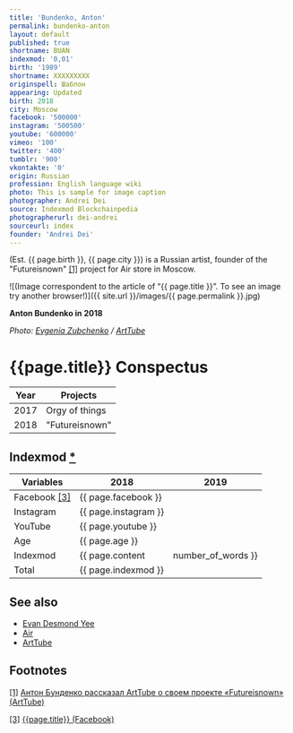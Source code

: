 ```yaml
---
title: 'Bundenko, Anton'
permalink: bundenko-anton
layout: default
published: true
shortname: BUAN
indexmod: '0,01'
birth: '1989'
shortname: XXXXXXXXX
originspell: Шаблон
appearing: Updated
birth: 2018
city: Moscow
facebook: '500000'
instagram: '500500'
youtube: '600000'
vimeo: '100'
twitter: '400'
tumblr: '900'
vkontakte: '0'
origin: Russian
profession: English language wiki
photo: This is sample for image caption
photographer: Andrei Dei
source: Indexmod Blockchainpedia
photographerurl: dei-andrei
sourceurl: index
founder: 'Andrei Dei'
---
```

(Est. {{ page.birth }}, {{ page.city }}) is a Russian artist, founder of the "Futureisnown" <span id="a1">[\[1\]](#f1)</span> project for Air store in Moscow.

![(Image correspondent to the article of “{{ page.title }}”. To see an image try another browser!)]({{ site.url }}/images/{{ page.permalink }}.jpg)

**Anton Bundenko in 2018**

*Photo: [Evgenia Zubchenko](zubchenko-evgenia) / [ArtTube](https://moscow.arttube.ru/anton-bundenko-rasskazal-arttube-o-svoem-proekte-futureisnown/)*

# {{page.title}} Conspectus

|Year|Projects|
|-|-|
|2017|Orgy of things|
|2018|"Futureisnown"|

## Indexmod [*](indexmod)

|Variables|2018|2019|
|-|-|-|
|Facebook <span id="a3">[\[3\]](#f3)</span>|{{ page.facebook }}||
|Instagram|{{ page.instagram }}||
|YouTube|{{ page.youtube }}||
|Age|{{ page.age }}||
|Indexmod|{{ page.content | number_of_words }}||
|Total|{{ page.indexmod }}||


## See also

+ [Evan Desmond Yee](yee-evan-desmond)
+ [Air](air-store)
+ [ArtTube](arttube)

## Footnotes

[[1]](#a1) <span id="f1"></span> [Антон Бунденко рассказал ArtTube о своем проекте «Futureisnown» (ArtTube)](https://moscow.arttube.ru/anton-bundenko-rasskazal-arttube-o-svoem-proekte-futureisnown/)

[[3]](#a3) <span id="f3"></span> [{{page.title}} (Facebook)](https://www.facebook.com/bundenko/about?lst=100008481991414%3A100000954243608%3A1520888490&section=contact_basic)
